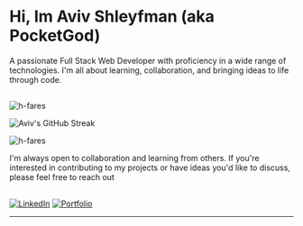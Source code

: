 # Hi, Im Aviv Shleyfman (aka PocketGod)

A passionate Full Stack Web Developer with proficiency in a wide range of technologies. I'm all about learning, collaboration, and bringing ideas to life through code.

##
<p> <img src="https://github-readme-stats.vercel.app/api/top-langs?username=pocketGod&show_icons=true&theme=dark&locale=en&layout=compact&count_private=true" alt="h-fares" align=center/></p>


![Aviv's GitHub Streak](https://github-readme-streak-stats.herokuapp.com/?user=pocketGod&theme=dark)


<p><img src="https://github-readme-stats.vercel.app/api?username=pocketGod&show_icons=true&theme=dark&locale=en" alt="h-fares" align=center/></p>

 
<p> I'm always open to collaboration and learning from others. If you're interested in contributing to my projects or have ideas you'd like to discuss, please feel free to reach out</p>


##   

[![LinkedIn](https://img.shields.io/badge/LinkedIn-Aviv%20Shleyfman-blue?style=flat-square&logo=linkedin)](https://www.linkedin.com/in/aviv-shleyfman/)
[![Portfolio](https://img.shields.io/badge/Portfolio-avivshleyfman.netlify.app-blue?style=flat-square&logo=netlify)](https://aviv-shleyfman-portfolio.netlify.app/)

---
